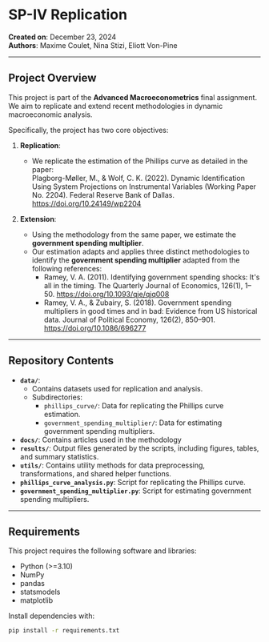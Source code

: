 # SP-IV Replication

**Created on**: December 23, 2024  
**Authors**: Maxime Coulet, Nina Stizi, Eliott Von-Pine  

---

## Project Overview

This project is part of the **Advanced Macroeconometrics** final assignment. We aim to replicate and extend recent methodologies in dynamic macroeconomic analysis.  

Specifically, the project has two core objectives:  

1. **Replication**:  
   - We replicate the estimation of the Phillips curve as detailed in the paper:  
     Plagborg-Møller, M., & Wolf, C. K. (2022). Dynamic Identification Using System Projections on Instrumental Variables 
     (Working Paper No. 2204). Federal Reserve Bank of Dallas. https://doi.org/10.24149/wp2204

2. **Extension**:  
   - Using the methodology from the same paper, we estimate the **government spending multiplier**.  
   - Our estimation adapts and applies three distinct methodologies to identify the **government spending multiplier** adapted from the following references:  
     - Ramey, V. A. (2011). Identifying government spending shocks: It's all in the timing. The Quarterly Journal of Economics, 126(1), 1–50. https://doi.org/10.1093/qje/qjq008  
     - Ramey, V. A., & Zubairy, S. (2018). Government spending multipliers in good times and in bad: Evidence from US historical data. Journal of Political Economy, 126(2), 850–901. https://doi.org/10.1086/696277 

---

## Repository Contents

- **`data/`**:  
  - Contains datasets used for replication and analysis.  
  - Subdirectories:  
    - `phillips_curve/`: Data for replicating the Phillips curve estimation.  
    - `government_spending_multiplier/`: Data for estimating government spending multipliers.  
- **`docs/`**: Contains articles used in the methodology
- **`results/`**: Output files generated by the scripts, including figures, tables, and summary statistics. 
- **`utils/`**: Contains utility methods for data preprocessing, transformations, and shared helper functions.  
- **`phillips_curve_analysis.py`**: Script for replicating the Phillips curve.  
- **`government_spending_multiplier.py`**: Script for estimating government spending multipliers.  

---

## Requirements

This project requires the following software and libraries:  
- Python (>=3.10)  
- NumPy  
- pandas  
- statsmodels  
- matplotlib  

Install dependencies with:  
```bash
pip install -r requirements.txt
